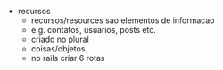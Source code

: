 - recursos
  - recursos/resources sao elementos de informacao
  - e.g. contatos, usuarios, posts etc.
  - criado no plural
  - coisas/objetos
  - no rails criar 6 rotas
